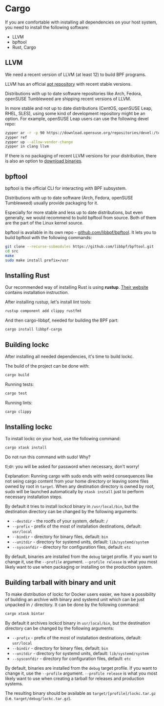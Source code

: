 # Cargo

If you are comfortable with installing all dependencies on your host system,
you need to install the following software:

* LLVM
* bpftool
* Rust, Cargo

## LLVM

We need a recent version of LLVM (at least 12) to build BPF programs.

LLVM has an official [apt repository](https://apt.llvm.org/) with recent
stable versions.

Distributions with up to date software repositories like Arch, Fedora, openSUSE
Tumbleweed are shipping recent versions of LLVM.

In more stable and not up to date distributions (CentOS, openSUSE Leap, RHEL,
SLES), using some kind of development repository might be an option. For
example, openSUSE Leap users can use the following devel repo:

```bash
zypper ar -r -p 90 https://download.opensuse.org/repositories/devel:/tools:/compiler/openSUSE_Leap_15.3/devel:tools:compiler.repo
zypper ref
zypper up --allow-vendor-change
zypper in clang llvm
```

If there is no packaging of recent LLVM versions for your distribution, there
is also an option to [download binaries](https://releases.llvm.org/download.html).

## bpftool

bpftool is the official CLI for interacting with BPF subsystem.

Distributions with up to date software (Arch, Fedora, openSUSE Tumbleweed)
usually provide packaging for it.

Especially for more stable and less up to date distributions, but even
generally, we would recommend to build bpftool from source. Both of
them are the part of the Linux kernel source.

bpftool is available in its own repo - [github.com/libbpf/bpftool](https://github.com/libbpf/bpftool).
It lets you to build bpftool with the following commands:

```bash
git clone --recurse-submodules https://github.com/libbpf/bpftool.git
cd src
make
sudo make install prefix=/usr
```

## Installing Rust

Our recommended way of installing Rust is using **rustup**.
[Their website](https://rustup.rs/) contains installation instruction.

After installing rustup, let's install lint tools:

```bash
rustup component add clippy rustfmt
```

And then cargo-libbpf, needed for building the BPF part:

```bash
cargo install libbpf-cargo
```

## Building lockc

After installing all needed dependencies, it's time to build lockc.

The build of the project can be done with:

```bash
cargo build
```

Running tests:

```bash
cargo test
```

Running lints:

```bash
cargo clippy
```

## Installing lockc

To install lockc on your host, use the following command:

```bash
cargo xtask install
```

Do not run this command with sudo! Why?

tl;dr: you will be asked for password when necessary, don't worry!

Explanation: Running cargo with sudo ends with weird consequences like not
seing cargo content from your home directory or leaving some files owned by
root in `target`. When any destination directory is owned by root, sudo will
be launched automatically by `xtask install` just to perform necessary
installation steps.

By default it tries to install lockcd binary in `/usr/local/bin`, but the
destination directory can be changed by the following arguments:

* `--destdir` - the rootfs of your system, default: `/`
* `--prefix` - prefix of the most of installation destinations, default:
  `usr/local`
* `--bindir` - directory for binary files, default: `bin`
* `--unitdir` - directory for systemd units, default: `lib/systemd/system`
* `--sysconfdir` - directory for configuration files, default: `etc`

By default, binaries are installed from the `debug` target profile. If you want
to change it, use the `--profile` argument. `--profile release` is what you
most likely want to use when packaging or installing on the production system.

## Building tarball with binary and unit

To make distribution of lockc for Docker users easier, we have a possibility of
building an archive with binary and systemd unit which can be just unpacked in
`/` directory. It can be done by the following command:

```bash
cargo xtask bintar
```

By default it archives lockcd binary in `usr/local/bin`, but the
destination directory can be changed by the following arguments:

* `--prefix` - prefix of the most of installation destinations, default:
  `usr/local`
* `--bindir` - directory for binary files, default: `bin`
* `--unitdir` - directory for systemd units, default: `lib/systemd/system`
* `--sysconfdir` - directory for configuration files, default: `etc`

By default, binaries are installed from the `debug` target profile. If you want
to change it, use the `--profile` argument. `--profile release` is what you
most likely want to use when creating a tarball for releases and production
systems.

The resulting binary should be available as `target/[profile]/lockc.tar.gz`
(i.e. `target/debug/lockc.tar.gz`).

